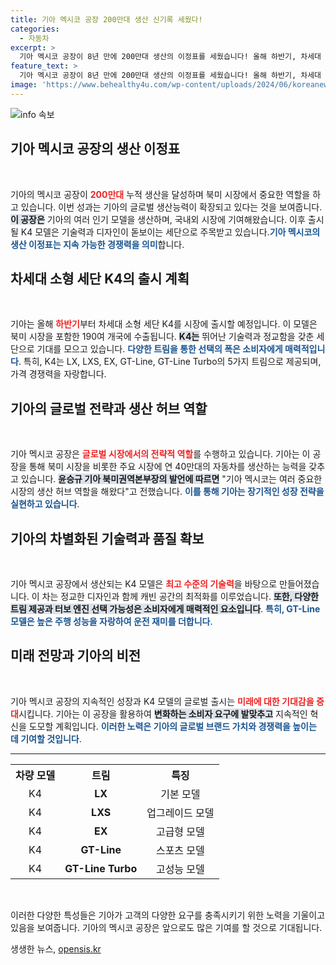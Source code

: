 ```yaml
---
title: 기아 멕시코 공장 200만대 생산 신기록 세웠다!
categories:
  - 자동차
excerpt: >
  기아 멕시코 공장이 8년 만에 200만대 생산의 이정표를 세웠습니다! 올해 하반기, 차세대 소형 세단 K4를 전 세계 190여국에 수출하여 기대를 모으고 있습니다. 새로운 기술력과 디자인으로 무장한 K4를 놓치지 마세요!
feature_text: >
  기아 멕시코 공장이 8년 만에 200만대 생산의 이정표를 세웠습니다! 올해 하반기, 차세대 소형 세단 K4를 전 세계 190여국에 수출하여 기대를 모으고 있습니다. 새로운 기술력과 디자인으로 무장한 K4를 놓치지 마세요!
image: 'https://www.behealthy4u.com/wp-content/uploads/2024/06/koreanews.jpg'
---
```


<p><img src="https://www.behealthy4u.com/wp-content/uploads/2024/06/koreanews.jpg" alt="info 속보" /></p>

<h2 data-ke-size="size26">기아 멕시코 공장의 생산 이정표</h2>

<p data-ke-size="size16">&nbsp;</p>

<p>기아의 멕시코 공장이 <b><span style="color: #ee2323;">200만대</span></b> 누적 생산을 달성하며 북미 시장에서 중요한 역할을 하고 있습니다. 이번 성과는 기아의 글로벌 생산능력이 확장되고 있다는 것을 보여줍니다. <b><span style="background-color: #21538527;">이 공장은</span></b> 기아의 여러 인기 모델을 생산하며, 국내외 시장에 기여해왔습니다. 이후 출시될 K4 모델은 기술력과 디자인이 돋보이는 세단으로 주목받고 있습니다.<b><span style="color: #1a5490;">기아 멕시코의 생산 이정표는 지속 가능한 경쟁력을 의미</span></b>합니다.</p>

<h2 data-ke-size="size26">차세대 소형 세단 K4의 출시 계획</h2>

<p data-ke-size="size16">&nbsp;</p>

<p>기아는 올해 <b><span style="color: #ee2323;">하반기</span></b>부터 차세대 소형 세단 K4를 시장에 출시할 예정입니다. 이 모델은 북미 시장을 포함한 190여 개국에 수출됩니다. <b><span style="background-color: #21538527;">K4는</span></b> 뛰어난 기술력과 정교함을 갖춘 세단으로 기대를 모으고 있습니다. <b><span style="color: #1a5490;">다양한 트림을 통한 선택의 폭은 소비자에게 매력적입니다</span></b>. 특히, K4는 LX, LXS, EX, GT-Line, GT-Line Turbo의 5가지 트림으로 제공되며, 가격 경쟁력을 자랑합니다.</p>

<h2 data-ke-size="size26">기아의 글로벌 전략과 생산 허브 역할</h2>

<p data-ke-size="size16">&nbsp;</p>

<p>기아 멕시코 공장은 <b><span style="color: #ee2323;">글로벌 시장에서의 전략적 역할</span></b>를 수행하고 있습니다. 기아는 이 공장을 통해 북미 시장을 비롯한 주요 시장에 연 40만대의 자동차를 생산하는 능력을 갖추고 있습니다. <b><span style="background-color: #21538527;">윤승규 기아 북미권역본부장의 발언에 따르면</span></b> "기아 멕시코는 여러 중요한 시장의 생산 허브 역할을 해왔다"고 전했습니다. <b><span style="color: #1a5490;">이를 통해 기아는 장기적인 성장 전략을 실현하고 있습니다</span></b>.</p>

<h2 data-ke-size="size26">기아의 차별화된 기술력과 품질 확보</h2>

<p data-ke-size="size16">&nbsp;</p>

<p>기아 멕시코 공장에서 생산되는 K4 모델은 <b><span style="color: #ee2323;">최고 수준의 기술력</span></b>을 바탕으로 만들어졌습니다. 이 차는 정교한 디자인과 함께 캐빈 공간의 최적화를 이루었습니다. <b><span style="background-color: #21538527;">또한, 다양한 트림 제공과 터보 엔진 선택 가능성은 소비자에게 매력적인 요소입니다</span></b>. <b><span style="color: #1a5490;">특히, GT-Line 모델은 높은 주행 성능을 자랑하여 운전 재미를 더합니다</span></b>.</p>

<h2 data-ke-size="size26">미래 전망과 기아의 비전</h2>

<p data-ke-size="size16">&nbsp;</p>

<p>기아 멕시코 공장의 지속적인 성장과 K4 모델의 글로벌 출시는 <b><span style="color: #ee2323;">미래에 대한 기대감을 증대</span></b>시킵니다. 기아는 이 공장을 활용하여 <b><span style="background-color: #21538527;">변화하는 소비자 요구에 발맞추고</span></b> 지속적인 혁신을 도모할 계획입니다. <b><span style="color: #1a5490;">이러한 노력은 기아의 글로벌 브랜드 가치와 경쟁력을 높이는 데 기여할 것입니다</span></b>.</p>

<hr>

<table style="width: 100%;">
  <tr>
    <th style="text-align: center;">차량 모델</th>
    <th style="text-align: center;">트림</th>
    <th style="text-align: center;">특징</th>
  </tr>
  <tr>
    <td style="text-align: center;">K4</td>
    <td style="text-align: center;"><b>LX</b></td>
    <td style="text-align: center;">기본 모델</td>
  </tr>
  <tr>
    <td style="text-align: center;">K4</td>
    <td style="text-align: center;"><b>LXS</b></td>
    <td style="text-align: center;">업그레이드 모델</td>
  </tr>
  <tr>
    <td style="text-align: center;">K4</td>
    <td style="text-align: center;"><b>EX</b></td>
    <td style="text-align: center;">고급형 모델</td>
  </tr>
  <tr>
    <td style="text-align: center;">K4</td>
    <td style="text-align: center;"><b>GT-Line</b></td>
    <td style="text-align: center;">스포츠 모델</td>
  </tr>
  <tr>
    <td style="text-align: center;">K4</td>
    <td style="text-align: center;"><b>GT-Line Turbo</b></td>
    <td style="text-align: center;">고성능 모델</td>
  </tr>
</table>

<p data-ke-size="size16">&nbsp;</p>

<p>이러한 다양한 특성들은 기아가 고객의 다양한 요구를 충족시키기 위한 노력을 기울이고 있음을 보여줍니다. 기아의 멕시코 공장은 앞으로도 많은 기여를 할 것으로 기대됩니다.</p>
생생한 뉴스, <a href="https://opensis.kr" rel="dofollow">opensis.kr</a>


